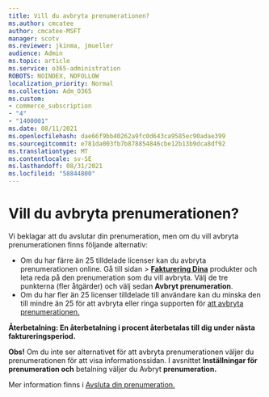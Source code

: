 ```yaml
---
title: Vill du avbryta prenumerationen?
ms.author: cmcatee
author: cmcatee-MSFT
manager: scotv
ms.reviewer: jkinma, jmueller
audience: Admin
ms.topic: article
ms.service: o365-administration
ROBOTS: NOINDEX, NOFOLLOW
localization_priority: Normal
ms.collection: Adm_O365
ms.custom:
- commerce_subscription
- "4"
- "1400001"
ms.date: 08/11/2021
ms.openlocfilehash: dae66f9bb40262a9fc0d643ca9585ec90adae399
ms.sourcegitcommit: e781da003fb7b878854846cbe12b13b9dca8df92
ms.translationtype: MT
ms.contentlocale: sv-SE
ms.lasthandoff: 08/31/2021
ms.locfileid: "58844800"
---
```

# <a name="canceling-your-subscription"></a>Vill du avbryta prenumerationen?

Vi beklagar att du avslutar din prenumeration, men om du vill avbryta prenumerationen finns följande alternativ:
  
- Om du har färre än 25 tilldelade licenser kan du avbryta prenumerationen online. Gå till  sidan \> **[Fakturering Dina](https://go.microsoft.com/fwlink/p/?linkid=842054)** produkter och leta reda på den prenumeration som du vill avbryta. Välj de tre punkterna (fler åtgärder) och välj sedan **Avbryt prenumeration**.
- Om du har fler än 25 licenser tilldelade till användare kan du minska den till mindre än 25 för att avbryta eller ringa supporten för [att avbryta prenumerationen.](https://docs.microsoft.com/microsoft-365/business-video/get-help-support)
  
**Återbetalning: En återbetalning i procent återbetalas till dig under nästa faktureringsperiod.**

**Obs!** Om du inte ser alternativet för att avbryta prenumerationen väljer du prenumerationen för att visa informationssidan. I avsnittet **Inställningar för prenumeration och** betalning väljer du Avbryt **prenumeration.**

Mer information finns i [Avsluta din prenumeration.](https://docs.microsoft.com/microsoft-365/commerce/subscriptions/cancel-your-subscription)
